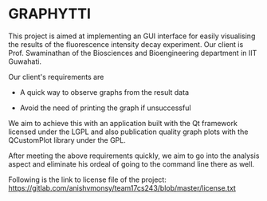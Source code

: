 # GRAPHYTTI
This project is aimed at implementing an GUI interface for easily visualising
the results of the fluorescence intensity decay experiment.
Our client is Prof. Swaminathan of the Biosciences and Bioengineering department
in IIT Guwahati.

Our client's requirements are

* A quick way to observe graphs from the result data

* Avoid the need of printing the graph if unsuccessful

We aim to achieve this with an application built with the Qt framework licensed under the LGPL and also publication
quality graph plots with the QCustomPlot library under the GPL.

After meeting the above requirements quickly, we aim to go into the analysis aspect and eliminate his ordeal of going 
to the command line there as well.

Following is the link to license file of the project:
https://gitlab.com/anishvmonsy/team17cs243/blob/master/license.txt